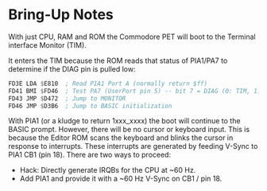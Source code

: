 # Bring-Up Notes

With just CPU, RAM and ROM the Commodore PET will boot to the Terminal interface Monitor (TIM).

It enters the TIM because the ROM reads that status of PIA1/PA7 to determine if the DIAG pin is pulled low:

```asm
FD3E LDA $E810  ; Read PIA1 Port A (normally return $ff)
FD41 BMI $FD46  ; Test PA7 (UserPort pin 5) -- bit 7 = DIAG (0: TIM, 1: BASIC)
FD43 JMP $D472  ; Jump to MONITOR
FD46 JMP $D3B6  ; Jump to BASIC initialization
```

With PIA1 (or a kludge to return 1xxx_xxxx) the boot will continue to the BASIC prompt.
However, there will be no cursor or keyboard input.
This is because the Editor ROM scans the keyboard and blinks the cursor in response to interrupts.
These interrupts are generated by feeding V-Sync to PIA1 CB1 (pin 18).
There are two ways to proceed:

* Hack: Directly generate IRQBs for the CPU at ~60 Hz.
* Add PIA1 and provide it with a ~60 Hz V-Sync on CB1 / pin 18.
